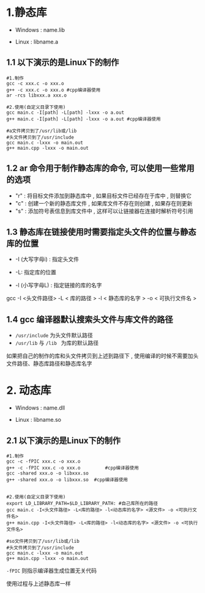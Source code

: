 # 1.静态库

* Windows : name.lib

* Linux : libname.a

## 1.1 以下演示的是Linux下的制作

```shell
#1.制作
gcc -c xxx.c -o xxx.o 
g++ -c xxx.c -o xxx.o #cpp编译器使用
ar -rcs libxxx.a xxx.o

#2.使用(自定义目录下使用)
gcc main.c -I[path] -L[path] -lxxx -o a.out
g++ main.c -I[path] -L[path] -lxxx -o a.out #cpp编译器使用

#a文件拷贝到了/usr/lib或/lib
#头文件拷贝到了/usr/include
gcc main.c -lxxx -o main.out
g++ main.cpp -lxxx -o main.out
```

## 1.2 ar 命令用于制作静态库的命令, 可以使用一些常用的选项

* "r" : 将目标文件添加到静态库中 , 如果目标文件已经存在于库中 , 则替换它
* "c" : 创建一个新的静态库文件 , 如果库文件不存在则创建 , 如果存在则更新
* "s" : 添加符号表信息到库文件中 , 这样可以让链接器在连接时解析符号引用

## 1.3 静态库在链接使用时需要指定头文件的位置与静态库的位置

* -I (大写字母i) : 指定头文件

* -L: 指定库的位置

* -l (小写字母L) : 指定链接的库的名字

gcc -I <头文件路径> -L < 库的路径 > -l < 静态库的名字 > -o < 可执行文件名 >

## 1.4 gcc 编译器默认搜索头文件与库文件的路径

* `/usr/include` 为头文件默认路径
* `/usr/lib` 与 `/lib ` 为库的默认路径

如果把自己的制作的库和头文件拷贝到上述到路径下 , 使用编译的时候不需要加头文件路径、静态库路径和静态库名字

# 2. 动态库

* Windows : name.dll

* Linux : libname.so

## 2.1 以下演示的是Linux下的制作

```shell
#1.制作
gcc -c -fPIC xxx.c -o xxx.o
g++ -c -fPIC xxx.c -o xxx.o 		#cpp编译器使用
gcc -shared xxx.o -o libxxx.so
g++ -shared xxx.o -o libxxx.so	#cpp编译器使用


#2.使用(自定义目录下使用)
export LD_LIBRARY_PATH=$LD_LIBRARY_PATH: #自己库所在的路径
gcc main.c -I<头文件路径> -L<库的路径> -l<动态库的名字> <源文件> -o <可执行文件名>
g++ main.cpp -I<头文件路径> -L<库的路径> -l<动态库的名字> <源文件> -o <可执行文件名>

#so文件拷贝到了/usr/lib或/lib
#头文件拷贝到了/usr/include
gcc main.c -lxxx -o main.out
g++ main.cpp -lxxx -o main.out
```

`-fPIC` 则指示编译器生成位置无关代码

使用过程与上述静态库一样